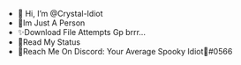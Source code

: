 - 👋 Hi, I’m @Crystal-Idiot
- 🎀Im Just A Person
- ✨Download File Attempts Gp brrr...
- 🤔Read My Status
- 👏Reach Me On Discord: Your Average Spooky Idiot🎃#0566
<!---
Crystal-Idiot/Crystal-Idiot is a ✨ special ✨ repository because its `README.md` (this file) appears on your GitHub profile.
You can click the Preview link to take a look at your changes.
--->
